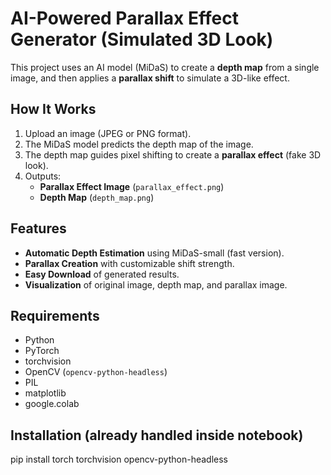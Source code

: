 # AI-Powered Parallax Effect Generator (Simulated 3D Look)

This project uses an AI model (MiDaS) to create a **depth map** from a single image, and then applies a **parallax shift** to simulate a 3D-like effect.

## How It Works
1. Upload an image (JPEG or PNG format).
2. The MiDaS model predicts the depth map of the image.
3. The depth map guides pixel shifting to create a **parallax effect** (fake 3D look).
4. Outputs:
   - **Parallax Effect Image** (`parallax_effect.png`)
   - **Depth Map** (`depth_map.png`)

## Features
- **Automatic Depth Estimation** using MiDaS-small (fast version).
- **Parallax Creation** with customizable shift strength.
- **Easy Download** of generated results.
- **Visualization** of original image, depth map, and parallax image.

## Requirements
- Python
- PyTorch
- torchvision
- OpenCV (`opencv-python-headless`)
- PIL
- matplotlib
- google.colab

## Installation (already handled inside notebook)

pip install torch torchvision opencv-python-headless
